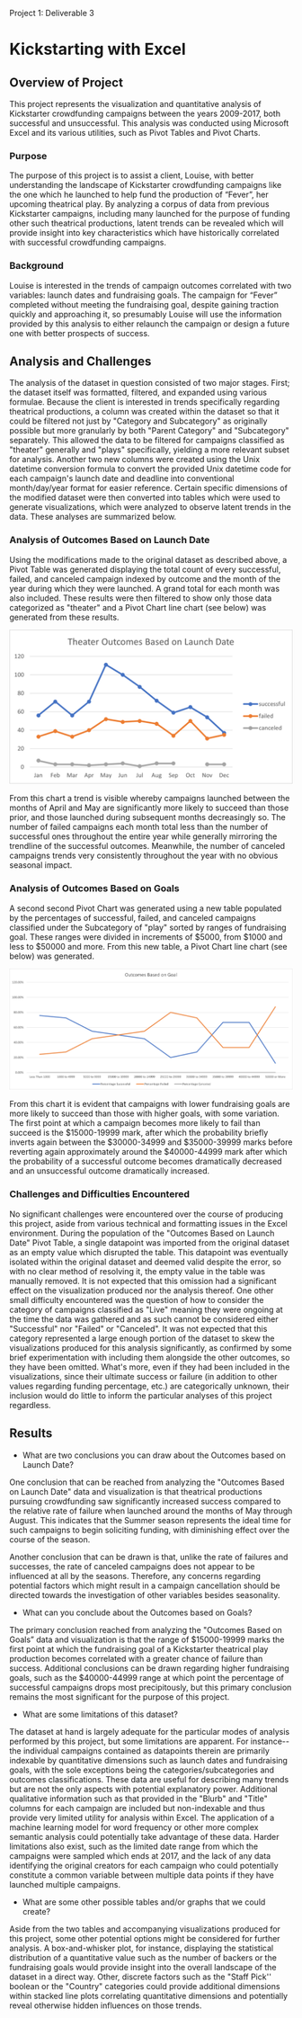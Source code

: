 Project 1: Deliverable 3

# Kickstarting with Excel
 
## Overview of Project
 
This project represents the visualization and quantitative analysis of Kickstarter crowdfunding campaigns between the years 2009-2017, both successful and unsuccessful.  This analysis was conducted using Microsoft Excel and its various utilities, such as Pivot Tables and Pivot Charts.    
 
### Purpose
 
The purpose of this project is to assist a client, Louise, with better understanding the landscape of Kickstarter crowdfunding campaigns like the one which he launched to help fund the production of “Fever”, her upcoming theatrical play.  By analyzing a corpus of data from previous Kickstarter campaigns, including many launched for the purpose of funding other such theatrical productions, latent trends can be revealed which will provide insight into key characteristics which have historically correlated with successful crowdfunding campaigns.
 
### Background
 
Louise is interested in the trends of campaign outcomes correlated with two variables: launch dates and fundraising goals.  The campaign for “Fever” completed without meeting the fundraising goal, despite gaining traction quickly and approaching it, so presumably Louise will use the information provided by this analysis to either relaunch the campaign or design a future one with better prospects of success.
 
## Analysis and Challenges
 
The analysis of the dataset in question consisted of two major stages.  First; the dataset itself was formatted, filtered, and expanded using various formulae.  Because the client is interested in trends specifically regarding theatrical productions, a column was created within the dataset so that it could be filtered not just by "Category and Subcategory" as originally possible but more granularly by both "Parent Category" and "Subcategory" separately.  This allowed the data to be filtered for campaigns classified as "theater" generally and "plays" specifically, yielding a more relevant subset for analysis.  Another two new columns were created using the Unix datetime conversion formula to convert the provided Unix datetime code for each campaign's launch date and deadline into conventional month/day/year format for easier reference.  Certain specific dimensions of the modified dataset were then converted into tables which were used to generate visualizations, which were analyzed to observe latent trends in the data.  These analyses are summarized below.
 
### Analysis of Outcomes Based on Launch Date
 
Using the modifications made to the original dataset as described above, a Pivot Table was generated displaying the total count of every successful, failed, and canceled campaign indexed by outcome and the month of the year during which they were launched.  A grand total for each month was also included.  These results were then filtered to show only those data categorized as "theater" and a Pivot Chart line chart (see below) was generated from these results.

![Outcomes Based on Launch Date](https://github.com/AC-Melamed/kickstarter-analysis/blob/main/Theater_Outcomes_vs_Launch.png)
 
From this chart a trend is visible whereby campaigns launched between the months of April and May are significantly more likely to succeed than those prior, and those launched during subsequent months decreasingly so.  The number of failed campaigns each month total less than the number of successful ones throughout the entire year while generally mirroring the trendline of the successful outcomes.  Meanwhile, the number of canceled campaigns trends very consistently throughout the year with no obvious seasonal impact.  
 
### Analysis of Outcomes Based on Goals
 
A second second Pivot Chart was generated using a new table populated by the percentages of successful, failed, and canceled campaigns classified under the Subcategory of "play" sorted by ranges of fundraising goal.  These ranges were divided in increments of $5000, from $1000 and less to $50000 and more.  From this new table, a Pivot Chart line chart (see below) was generated.  

![Outcomes Based on Goals](https://github.com/AC-Melamed/kickstarter-analysis/blob/main/Outcomes_vs_Goals.png)
 
From this chart it is evident that campaigns with lower fundraising goals are more likely to succeed than those with higher goals, with some variation.  The first point at which a campaign becomes more likely to fail than succeed is the $15000-19999 mark, after which the probability briefly inverts again between the $30000-34999 and $35000-39999 marks before reverting again approximately around the $40000-44999 mark after which the probability of a successful outcome becomes dramatically decreased and an unsuccessful outcome dramatically increased.    
 
### Challenges and Difficulties Encountered
 
No significant challenges were encountered over the course of producing this project, aside from various technical and formatting issues in the Excel environment.  During the population of the "Outcomes Based on Launch Date" Pivot Table, a single datapoint was imported from the original dataset as an empty value which disrupted the table.  This datapoint was eventually isolated within the original dataset and deemed valid despite the error, so with no clear method of resolving it, the empty value in the table was manually removed.  It is not expected that this omission had a significant effect on the visualization produced nor the analysis thereof.  One other small difficulty encountered was the question of how to consider the category of campaigns classified as "Live" meaning they were ongoing at the time the data was gathered and as such cannot be considered either "Successful" nor "Failed" or "Canceled".  It was not expected that this category represented a large enough portion of the dataset to skew the visualizations produced for this analysis significantly, as confirmed by some brief experimentation with including them alongside the other outcomes, so they have been omitted.  What's more, even if they had been included in the visualizations, since their ultimate success or failure (in addition to other values regarding funding percentage, etc.) are categorically unknown, their inclusion would do little to inform the particular analyses of this project regardless.    
 
## Results
 
- What are two conclusions you can draw about the Outcomes based on Launch Date?
 
One conclusion that can be reached from analyzing the "Outcomes Based on Launch Date" data and visualization is that theatrical productions pursuing crowdfunding saw significantly increased success compared to the relative rate of failure when launched around the months of May through August.  This indicates that the Summer season represents the ideal time for such campaigns to begin soliciting funding, with diminishing effect over the course of the season.
 
Another conclusion that can be drawn is that, unlike the rate of failures and successes, the rate of canceled campaigns does not appear to be influenced at all by the seasons.  Therefore, any concerns regarding potential factors which might result in a campaign cancellation should be directed towards the investigation of other variables besides seasonality.    
 
- What can you conclude about the Outcomes based on Goals?
 
The primary conclusion reached from analyzing the "Outcomes Based on Goals” data and visualization is that the range of $15000-19999 marks the first point at which the fundraising goal of a Kickstarter theatrical play production becomes correlated with a greater chance of failure than success.  Additional conclusions can be drawn regarding higher fundraising goals, such as the $40000-44999 range at which point the percentage of successful campaigns drops most precipitously, but this primary conclusion remains the most significant for the purpose of this project.  
 
- What are some limitations of this dataset?
 
The dataset at hand is largely adequate for the particular modes of analysis performed by this project, but some limitations are apparent.  For instance-- the individual campaigns contained as datapoints therein are primarily indexable by quantitative dimensions such as launch dates and fundraising goals, with the sole exceptions being the categories/subcategories and outcomes classifications.  These data are useful for describing many trends but are not the only aspects with potential explanatory power.  Additional qualitative information such as that provided in the "Blurb" and "Title" columns for each campaign are included but non-indexable and thus provide very limited utility for analysis within Excel.  The application of a machine learning model for word frequency or other more complex semantic analysis could potentially take advantage of these data.  Harder limitations also exist, such as the limited date range from which the campaigns were sampled which ends at 2017, and the lack of any data identifying the original creators for each campaign who could potentially constitute a common variable between multiple data points if they have launched multiple campaigns.    
 
- What are some other possible tables and/or graphs that we could create?

Aside from the two tables and accompanying visualizations produced for this project, some other potential options might be considered for further analysis.  A box-and-whisker plot, for instance, displaying the statistical distribution of a quantitative value such as the number of backers or the fundraising goals would provide insight into the overall landscape of the dataset in a direct way.  Other, discrete factors such as the "Staff Pick'' boolean or the "Country" categories could provide additional dimensions within stacked line plots correlating quantitative dimensions and potentially reveal otherwise hidden influences on those trends.  

